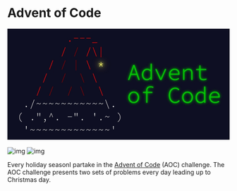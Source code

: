 # Advent of Code

![alt text](./assets/banner.png)

![img](https://img.shields.io/badge/Python-FFD43B?style=for-the-badge&logo=python&logoColor=blue) ![img](https://hits.seeyoufarm.com/api/count/incr/badge.svg?url=https%3A%2F%2Fgithub.com%2F{payamyek}1212%2Fhit-counter)

Every holiday seasonI partake in the [Advent of Code](https://adventofcode.com/) (AOC) challenge. The AOC challenge presents two sets of problems every day leading up to Christmas day.
